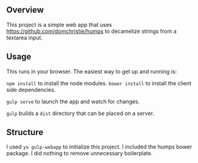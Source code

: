 ## Overview
This project is a simple web app that uses https://github.com/domchristie/humps
to decamelize strings from a textarea input.

## Usage
This runs in your browser. The easiest way to get up and running is:

`npm install` to install the node modules.
`bower install` to install the client side dependencies.

`gulp serve` to launch the app and watch for changes.

`gulp` builds a `dist` directory that can be placed on a server.

## Structure
I used `yo gulp-webapp` to initialize this project.
I included the humps bower package.
I did nothing to remove unnecessary boilerplate.